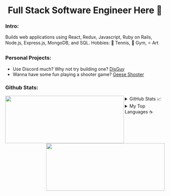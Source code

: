 <h1 align="center">Full Stack Software Engineer Here 👋</h1>

<!--
**hongchris96/hongchris96** is a ✨ _special_ ✨ repository because its `README.md` (this file) appears on your GitHub profile.
-->
### Intro:
Builds web applications using React, Redux, Javascript, Ruby on Rails, Node.js, Express.js, MongoDB, and SQL.
Hobbies: 🎾 Tennis, 💪 Gym, ⭐ Art

### Personal Projects:
* Use Discord much? Why not try building one? <a href="https://disguy.herokuapp.com/#/" target="_blank">DisGuy</a>
* Wanna have some fun playing a shooter game? <a href="https://hongchris96.github.io/Geese-Shooter/" target="_blank">Geese Shooter</a>

### Github Stats:

<img align="left" height='150px' width='375px' src="https://github-readme-stats.vercel.app/api/top-langs/?username=hongchris96&count_private=true&layout=compact&theme=midnight-purple" />

<img align="right" height='150px' width='375px' src="https://github-readme-stats.vercel.app/api?username=hongchris96&count_private=true&show_icons=true&theme=midnight-purple"/>

<details closed>
  <summary>GitHub Stats 📈</summary>
  <br>
  
  [![GitHub stats](https://github-readme-stats.vercel.app/api?username=hongchris96&count_private=true)](https://github.com/hongchris96/github-readme-stats) 
  
</details>
<details closed>
  <summary>My Top Languages ☕ </summary>
  <br>
  
  [![Top Languages](https://github-readme-stats.vercel.app/api/top-langs/?username=hongchris96&count_private=true)](https://github.com/hongchris96/github-readme-stats) 
  
</details>
